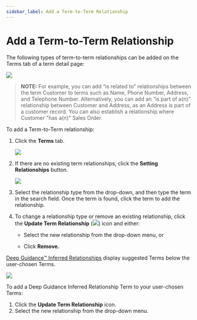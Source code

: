 ```yaml
---
sidebar_label: Add a Term-to-Term Relationship
---
```

# Add a Term-to-Term Relationship

The following types of term-to-term relationships can be added on the
Terms tab of a term detail page:

![](Resources/Images/termtotermrelationships.png)

>**NOTE:** For example, you can add “is related to” relationships between
the term Customer to terms such as Name, Phone Number, Address, and
Telephone Number. Alternatively, you can add an “is part of a(n)”
relationship between Customer and Address, as an Address is part of a
customer record. You can also establish a relationship where Customer
"has a(n)" Sales Order.

To add a Term-to-Term relationship:

1.  Click the **Terms** tab.
    
    ![](Resources/Images/TermsTab.png)

2.  If there are no existing term relationships, click the **Setting
    Relationships** button.
    
    ![](Resources/Images/SettingRelationshipsButton.png)

3.  Select the relationship type from the drop-down, and then type the
    term in the search field. Once the term is found, click the term to
    add the relationship.

4.  To change a relationship type or remove an existing relationship,
    click the **Update Term Relationship**
    (![](Resources/Images/updatetermtoterm.png)) icon and either:
    
      - Select the new relationship from the drop-down menu, or
    
      - Click **Remove.**

[Deep Guidance™ Inferred
Relationships](Deep%20Guidance%20Inferred%20Relationships.md) display
suggested Terms below the user-chosen Terms.

![](Resources/Images/DeepGuidanceSection.png)

To add a Deep Guidance Inferred Relationship Term to your user-chosen
Terms:

1.  Click the **Update Term Relationship** icon.
2.  Select the new relationship from the drop-down menu.
